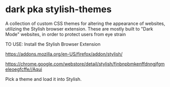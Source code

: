 # dark pka stylish-themes
A collection of custom CSS themes for altering the appearance of websites, utilizing the Stylish browser extension.
These are mostly built to "Dark Mode" websites, in order to protect users from eye strain

TO USE:
Install the Stylish Browser Extension

https://addons.mozilla.org/en-US/firefox/addon/stylish/

https://chrome.google.com/webstore/detail/stylish/fjnbnpbmkenffdnngjfgmeleoegfcffe//Aqui

Pick a theme and load it into Stylish.
